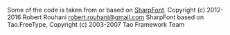 ﻿Some of the code is taken from or based on [SharpFont](https://github.com/Robmaister/SharpFont.git).
Copyright (c) 2012-2016 Robert Rouhani <robert.rouhani@gmail.com>
SharpFont based on Tao.FreeType, Copyright (c) 2003-2007 Tao Framework Team

